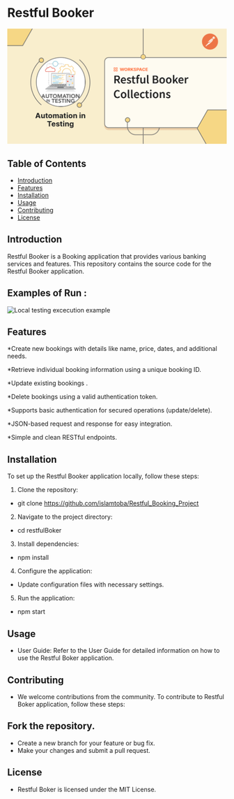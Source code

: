 # Restful Booker

![Restful booker logo](images.png)

## Table of Contents

- [Introduction](#introduction)
- [Features](#features)
- [Installation](#installation)
- [Usage](#usage)
- [Contributing](#contributing)
- [License](#license)

## Introduction

Restful Booker is a Booking application that provides various banking services and features. This repository contains the source code for the Restful Booker application.

## Examples of Run : 
![Local testing excecution example](Run.gif)

## Features

*Create new bookings with details like name, price, dates, and additional needs.

*Retrieve individual booking information using a unique booking ID.

*Update existing bookings .

*Delete bookings using a valid authentication token.

*Supports basic authentication for secured operations (update/delete).

*JSON-based request and response for easy integration.

*Simple and clean RESTful endpoints.

## Installation

To set up the Restful Booker application locally, follow these steps:

1. Clone the repository:
*   git clone https://github.com/islamtoba/Restful_Booking_Project
2. Navigate to the project directory:
*   cd restfulBoker
3. Install dependencies:
*   npm install
4. Configure the application:
* Update configuration files with necessary settings.
5. Run the application:
*   npm start

## Usage
* User Guide: Refer to the User Guide for detailed information on how to use the Restful Boker application.

## Contributing
* We welcome contributions from the community. To contribute to Restful Boker application, follow these steps:

## Fork the repository.
* Create a new branch for your feature or bug fix.
* Make your changes and submit a pull request.

## License
* Restful Boker is licensed under the MIT License.
